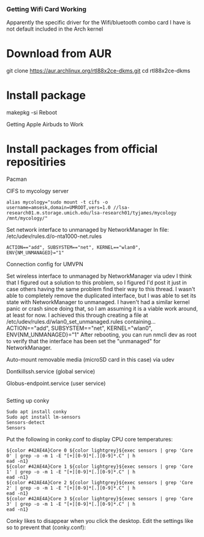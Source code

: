 ### Getting Wifi Card Working

Apparently the specific driver for the Wifi/bluetooth combo card I have is not default included in the Arch kernel

# Download from AUR
git clone https://aur.archlinux.org/rtl88x2ce-dkms.git
cd rtl88x2ce-dkms
# Install package
makepkg -si
Reboot

Getting Apple Airbuds to Work
# Install packages from official repositiries
Pacman 

CIFS to mycology server
```
alias mycology="sudo mount -t cifs -o username=amsesk,domain=UMROOT,vers=1.0 //lsa-research01.m.storage.umich.edu/lsa-research01/tyjames/mycology /mnt/mycology/"
```

Set network interface to unmanaged by NetworkManager
In file: /etc/udev/rules.d/o-nta1000-net.rules
```
ACTION=="add", SUBSYSTEM=="net", KERNEL=="wlan0", ENV{NM_UNMANAGED}="1"
```

Connection config for UMVPN

Set wireless interface to unmanaged by NetworkManager via udev
I think that I figured out a solution to this problem, so I figured I'd post it just in case others having the same problem find their way to this thread. I wasn't able to completely remove the duplicated interface, but I was able to set its state with NetworkManager to unmanaged. I haven't had a similar kernel panic or crash since doing that, so I am assuming it is a viable work around, at least for now. I achieved this through creating a file at
/etc/udev/rules.d/wlan0_set_unmanaged.rules
containing...
ACTION=="add", SUBSYSTEM=="net", KERNEL="wlan0", ENV{NM_UNMANAGED}="1"
After rebooting, you can run
nmcli dev
as root to verify that the interface has been set the "unmanaged" for NetworkManager.

Auto-mount removable media (microSD card in this case) via udev

Dontkillssh.service (global service)

Globus-endpoint.service (user service)
```

```

Setting up conky
```
Sudo apt install conky
Sudo apt install lm-sensors
Sensors-detect
Sensors
```
Put the following in conky.conf to display CPU core temperatures:
```
${color #42AE4A}Core 0 ${color lightgrey}${exec sensors | grep 'Core 0' | grep -o -m 1 -E "[+][0-9]*[.][0-9]*.C" | h
ead -n1}
${color #42AE4A}Core 1 ${color lightgrey}${exec sensors | grep 'Core 1' | grep -o -m 1 -E "[+][0-9]*[.][0-9]*.C" | h
ead -n1}
${color #42AE4A}Core 2 ${color lightgrey}${exec sensors | grep 'Core 2' | grep -o -m 1 -E "[+][0-9]*[.][0-9]*.C" | h
ead -n1}
${color #42AE4A}Core 3 ${color lightgrey}${exec sensors | grep 'Core 3' | grep -o -m 1 -E "[+][0-9]*[.][0-9]*.C" | h
ead -n1}
```

Conky likes to disappear when you click the desktop. Edit the settings like so to prevent that (conky.conf):
```
